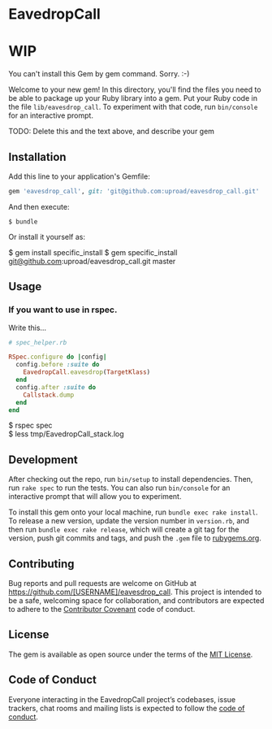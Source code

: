 # EavedropCall

# WIP
You can't install this Gem by gem command. Sorry. :-)



Welcome to your new gem! In this directory, you'll find the files you need to be able to package up your Ruby library into a gem. Put your Ruby code in the file `lib/eavesdrop_call`. To experiment with that code, run `bin/console` for an interactive prompt.

TODO: Delete this and the text above, and describe your gem

## Installation

Add this line to your application's Gemfile:

```ruby
gem 'eavesdrop_call', git: 'git@github.com:uproad/eavesdrop_call.git'
```

And then execute:

    $ bundle

Or install it yourself as:

   $ gem install specific_install
   $ gem specific_install git@github.com:uproad/eavesdrop_call.git master

## Usage

### If you want to use in rspec.

Write this...

```ruby
# spec_helper.rb

RSpec.configure do |config|
  config.before :suite do
    EavedropCall.eavesdrop(TargetKlass)
  end
  config.after :suite do
    Callstack.dump
  end
end
```

$ rspec spec  
$ less tmp/EavedropCall_stack.log

## Development

After checking out the repo, run `bin/setup` to install dependencies. Then, run `rake spec` to run the tests. You can also run `bin/console` for an interactive prompt that will allow you to experiment.

To install this gem onto your local machine, run `bundle exec rake install`. To release a new version, update the version number in `version.rb`, and then run `bundle exec rake release`, which will create a git tag for the version, push git commits and tags, and push the `.gem` file to [rubygems.org](https://rubygems.org).

## Contributing

Bug reports and pull requests are welcome on GitHub at https://github.com/[USERNAME]/eavesdrop_call. This project is intended to be a safe, welcoming space for collaboration, and contributors are expected to adhere to the [Contributor Covenant](http://contributor-covenant.org) code of conduct.

## License

The gem is available as open source under the terms of the [MIT License](https://opensource.org/licenses/MIT).

## Code of Conduct

Everyone interacting in the EavedropCall project’s codebases, issue trackers, chat rooms and mailing lists is expected to follow the [code of conduct](https://github.com/[USERNAME]/eavesdrop_call/blob/master/CODE_OF_CONDUCT.md).
